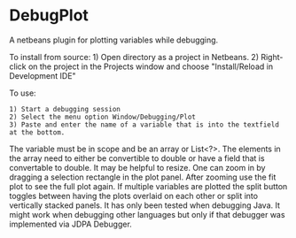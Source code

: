 DebugPlot
=========

A netbeans plugin for plotting variables while debugging.

To install from source:
        1) Open directory as a project in Netbeans.
        2) Right-click on the project in the Projects window and choose
            "Install/Reload in Development IDE"

To use:

	1) Start a debugging session
	2) Select the menu option Window/Debugging/Plot
	3) Paste and enter the name of a variable that is into the textfield at the bottom.
		
The variable must be in scope and be an array or List<?>.
The elements in the array need to either be convertible to double  or have a field that is convertable to double.
It may be helpful to resize. 
One can zoom in by dragging a selection rectangle in the plot panel.
After zooming use the fit plot to see the full plot again.
If multiple variables are plotted the split button toggles between having
the plots overlaid on each other or split into vertically stacked panels.
It has only been tested when debugging Java. It might work when debugging 
other languages but only if that debugger was implemented via JDPA Debugger.
